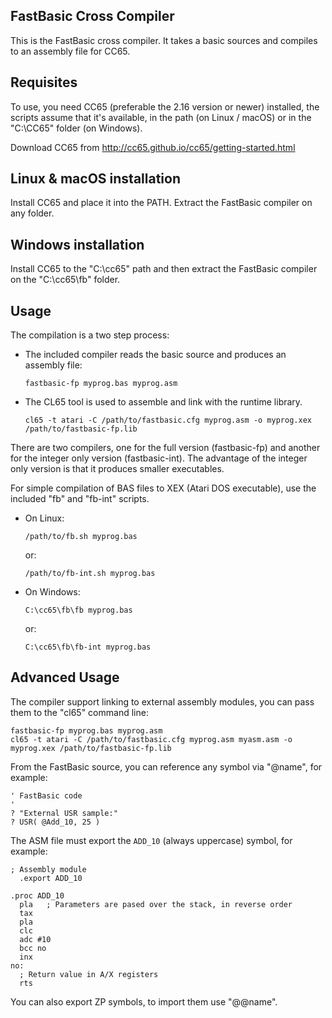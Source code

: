 FastBasic Cross Compiler
------------------------

This is the FastBasic cross compiler. It takes a basic sources and compiles
to an assembly file for CC65.

Requisites
----------

To use, you need CC65 (preferable the 2.16 version or newer) installed, the
scripts assume that it's available, in the path (on Linux / macOS) or in the
"C:\CC65\" folder (on Windows).

Download CC65 from http://cc65.github.io/cc65/getting-started.html

Linux & macOS installation
--------------------------

Install CC65 and place it into the PATH. Extract the FastBasic compiler on any
folder.

Windows installation
--------------------

Install CC65 to the "C:\cc65\" path and then extract the FastBasic compiler on
the "C:\cc65\fb\" folder.


Usage
-----

The compilation is a two step process:

- The included compiler reads the basic source and produces an assembly file:

      fastbasic-fp myprog.bas myprog.asm

- The CL65 tool is used to assemble and link with the runtime library.

      cl65 -t atari -C /path/to/fastbasic.cfg myprog.asm -o myprog.xex /path/to/fastbasic-fp.lib

There are two compilers, one for the full version (fastbasic-fp) and another
for the integer only version (fastbasic-int). The advantage of the integer only
version is that it produces smaller executables.

For simple compilation of BAS files to XEX (Atari DOS executable), use the included
"fb" and "fb-int" scripts.

- On Linux:

      /path/to/fb.sh myprog.bas

  or:

      /path/to/fb-int.sh myprog.bas

- On Windows:

      C:\cc65\fb\fb myprog.bas

  or:

      C:\cc65\fb\fb-int myprog.bas


Advanced Usage
--------------

The compiler support linking to external assembly modules, you can pass them to
the "cl65" command line:

    fastbasic-fp myprog.bas myprog.asm
    cl65 -t atari -C /path/to/fastbasic.cfg myprog.asm myasm.asm -o myprog.xex /path/to/fastbasic-fp.lib

From the FastBasic source, you can reference any symbol via "@name", for example:

    ' FastBasic code
    '
    ? "External USR sample:"
    ? USR( @Add_10, 25 )

The ASM file must export the `ADD_10` (always uppercase) symbol, for example:

    ; Assembly module
      .export ADD_10

    .proc ADD_10
      pla   ; Parameters are pased over the stack, in reverse order
      tax
      pla
      clc
      adc #10
      bcc no
      inx
    no:
      ; Return value in A/X registers
      rts

You can also export ZP symbols, to import them use "@@name".

